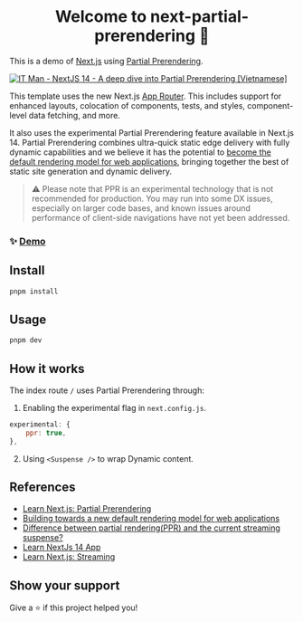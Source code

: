<h1 align="center">Welcome to next-partial-prerendering 👋</h1>

This is a demo of [Next.js](https://nextjs.org) using [Partial Prerendering](https://nextjs.org/docs/app/api-reference/next-config-js/partial-prerendering).

[![IT Man - NextJS 14 - A deep dive into Partial Prerendering [Vietnamese]](https://i.ytimg.com/vi/pqRDCegdNVw/hqdefault.jpg)](https://www.youtube.com/watch?v=pqRDCegdNVw)

This template uses the new Next.js [App Router](https://nextjs.org/docs/app). This includes support for enhanced layouts, colocation of components, tests, and styles, component-level data fetching, and more.

It also uses the experimental Partial Prerendering feature available in Next.js 14. Partial Prerendering combines ultra-quick static edge delivery with fully dynamic capabilities and we believe it has the potential to [become the default rendering model for web applications](https://vercel.com/blog/partial-prerendering-with-next-js-creating-a-new-default-rendering-model), bringing together the best of static site generation and dynamic delivery.

> ⚠️ Please note that PPR is an experimental technology that is not recommended for production. You may run into some DX issues, especially on larger code bases, and known issues around performance of client-side navigations have not yet been addressed.

### ✨ [Demo](https://partial-perrendering.productsway.com/)

## Install

```sh
pnpm install
```

## Usage

```sh
pnpm dev
```

## How it works

The index route `/` uses Partial Prerendering through:

1. Enabling the experimental flag in `next.config.js`.

```js
experimental: {
    ppr: true,
},
```

2. Using `<Suspense />` to wrap Dynamic content.

## References

- [Learn Next.js: Partial Prerendering](https://nextjs.org/learn/dashboard-app/partial-prerendering)
- [Building towards a new default rendering model for web applications](https://vercel.com/blog/partial-prerendering-with-next-js-creating-a-new-default-rendering-model)
- [Difference between partial rendering(PPR) and the current streaming suspense?](https://github.com/vercel/next.js/discussions/58322)
- [Learn NextJs 14 App](https://github.com/jellydn/learn-nextjs14-dashboard)
- [Learn Next.js: Streaming](https://nextjs.org/learn/dashboard-app/streaming)

## Show your support

Give a ⭐️ if this project helped you!
